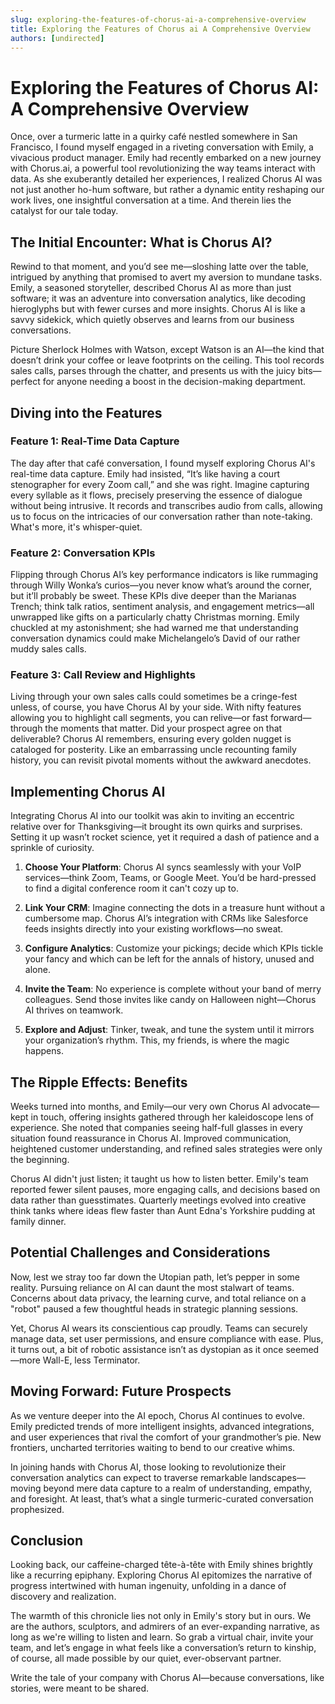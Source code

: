```yaml
---
slug: exploring-the-features-of-chorus-ai-a-comprehensive-overview
title: Exploring the Features of Chorus ai A Comprehensive Overview
authors: [undirected]
---
```



# Exploring the Features of Chorus AI: A Comprehensive Overview

Once, over a turmeric latte in a quirky café nestled somewhere in San Francisco, I found myself engaged in a riveting conversation with Emily, a vivacious product manager. Emily had recently embarked on a new journey with Chorus.ai, a powerful tool revolutionizing the way teams interact with data. As she exuberantly detailed her experiences, I realized Chorus AI was not just another ho-hum software, but rather a dynamic entity reshaping our work lives, one insightful conversation at a time. And therein lies the catalyst for our tale today.

## The Initial Encounter: What is Chorus AI?

Rewind to that moment, and you’d see me—sloshing latte over the table, intrigued by anything that promised to avert my aversion to mundane tasks. Emily, a seasoned storyteller, described Chorus AI as more than just software; it was an adventure into conversation analytics, like decoding hieroglyphs but with fewer curses and more insights. Chorus AI is like a savvy sidekick, which quietly observes and learns from our business conversations.

Picture Sherlock Holmes with Watson, except Watson is an AI—the kind that doesn’t drink your coffee or leave footprints on the ceiling. This tool records sales calls, parses through the chatter, and presents us with the juicy bits—perfect for anyone needing a boost in the decision-making department. 

## Diving into the Features

### Feature 1: Real-Time Data Capture

The day after that café conversation, I found myself exploring Chorus AI's real-time data capture. Emily had insisted, “It’s like having a court stenographer for every Zoom call,” and she was right. Imagine capturing every syllable as it flows, precisely preserving the essence of dialogue without being intrusive. It records and transcribes audio from calls, allowing us to focus on the intricacies of our conversation rather than note-taking. What's more, it's whisper-quiet.

### Feature 2: Conversation KPIs

Flipping through Chorus AI’s key performance indicators is like rummaging through Willy Wonka’s curios—you never know what’s around the corner, but it’ll probably be sweet. These KPIs dive deeper than the Marianas Trench; think talk ratios, sentiment analysis, and engagement metrics—all unwrapped like gifts on a particularly chatty Christmas morning. Emily chuckled at my astonishment; she had warned me that understanding conversation dynamics could make Michelangelo’s David of our rather muddy sales calls.

### Feature 3: Call Review and Highlights

Living through your own sales calls could sometimes be a cringe-fest unless, of course, you have Chorus AI by your side. With nifty features allowing you to highlight call segments, you can relive—or fast forward—through the moments that matter. Did your prospect agree on that deliverable? Chorus AI remembers, ensuring every golden nugget is cataloged for posterity. Like an embarrassing uncle recounting family history, you can revisit pivotal moments without the awkward anecdotes.

## Implementing Chorus AI

Integrating Chorus AI into our toolkit was akin to inviting an eccentric relative over for Thanksgiving—it brought its own quirks and surprises. Setting it up wasn’t rocket science, yet it required a dash of patience and a sprinkle of curiosity.

1. **Choose Your Platform**: Chorus AI syncs seamlessly with your VoIP services—think Zoom, Teams, or Google Meet. You’d be hard-pressed to find a digital conference room it can't cozy up to.

2. **Link Your CRM**: Imagine connecting the dots in a treasure hunt without a cumbersome map. Chorus AI’s integration with CRMs like Salesforce feeds insights directly into your existing workflows—no sweat.

3. **Configure Analytics**: Customize your pickings; decide which KPIs tickle your fancy and which can be left for the annals of history, unused and alone.

4. **Invite the Team**: No experience is complete without your band of merry colleagues. Send those invites like candy on Halloween night—Chorus AI thrives on teamwork.

5. **Explore and Adjust**: Tinker, tweak, and tune the system until it mirrors your organization’s rhythm. This, my friends, is where the magic happens.

## The Ripple Effects: Benefits

Weeks turned into months, and Emily—our very own Chorus AI advocate—kept in touch, offering insights gathered through her kaleidoscope lens of experience. She noted that companies seeing half-full glasses in every situation found reassurance in Chorus AI. Improved communication, heightened customer understanding, and refined sales strategies were only the beginning. 

Chorus AI didn't just listen; it taught us how to listen better. Emily's team reported fewer silent pauses, more engaging calls, and decisions based on data rather than guesstimates. Quarterly meetings evolved into creative think tanks where ideas flew faster than Aunt Edna's Yorkshire pudding at family dinner.

## Potential Challenges and Considerations

Now, lest we stray too far down the Utopian path, let’s pepper in some reality. Pursuing reliance on AI can daunt the most stalwart of teams. Concerns about data privacy, the learning curve, and total reliance on a "robot" paused a few thoughtful heads in strategic planning sessions.

Yet, Chorus AI wears its conscientious cap proudly. Teams can securely manage data, set user permissions, and ensure compliance with ease. Plus, it turns out, a bit of robotic assistance isn’t as dystopian as it once seemed—more Wall-E, less Terminator.

## Moving Forward: Future Prospects

As we venture deeper into the AI epoch, Chorus AI continues to evolve. Emily predicted trends of more intelligent insights, advanced integrations, and user experiences that rival the comfort of your grandmother’s pie. New frontiers, uncharted territories waiting to bend to our creative whims.

In joining hands with Chorus AI, those looking to revolutionize their conversation analytics can expect to traverse remarkable landscapes—moving beyond mere data capture to a realm of understanding, empathy, and foresight. At least, that’s what a single turmeric-curated conversation prophesized.

## Conclusion

Looking back, our caffeine-charged tête-à-tête with Emily shines brightly like a recurring epiphany. Exploring Chorus AI epitomizes the narrative of progress intertwined with human ingenuity, unfolding in a dance of discovery and realization.

The warmth of this chronicle lies not only in Emily's story but in ours. We are the authors, sculptors, and admirers of an ever-expanding narrative, as long as we're willing to listen and learn. So grab a virtual chair, invite your team, and let’s engage in what feels like a conversation’s return to kinship, of course, all made possible by our quiet, ever-observant partner.

Write the tale of your company with Chorus AI—because conversations, like stories, were meant to be shared.